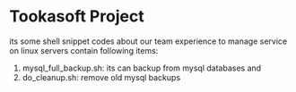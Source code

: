 # Tookasoft Project

its some shell snippet codes about our team experience to manage service on linux servers contain following items:

1. mysql_full_backup.sh: its can backup from mysql databases and 
2. do_cleanup.sh: remove old mysql backups

